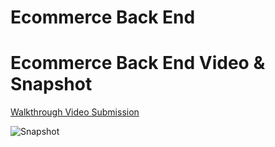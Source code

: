 # Ecommerce Back End

# Ecommerce Back End Video & Snapshot

[Walkthrough Video Submission](TBA)

![Snapshot](TBA)